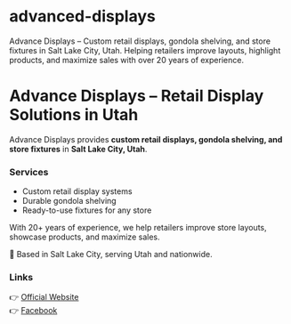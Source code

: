 # advanced-displays
Advance Displays – Custom retail displays, gondola shelving, and store fixtures in Salt Lake City, Utah. Helping retailers improve layouts, highlight products, and maximize sales with over 20 years of experience.

# Advance Displays – Retail Display Solutions in Utah

Advance Displays provides **custom retail displays, gondola shelving, and store fixtures** in **Salt Lake City, Utah**.  

### Services
- Custom retail display systems  
- Durable gondola shelving  
- Ready-to-use fixtures for any store  

With 20+ years of experience, we help retailers improve store layouts, showcase products, and maximize sales.  

📍 Based in Salt Lake City, serving Utah and nationwide.  

### Links
👉 [Official Website](https://advancedisplays.com)  
👉 [Facebook](https://www.facebook.com/Advance-Displays-Inc/)  
